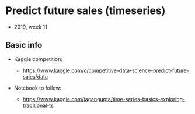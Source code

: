 # Predict future sales (timeseries)
- 2019, week 11

## Basic info
- Kaggle competition: 
    - https://www.kaggle.com/c/competitive-data-science-predict-future-sales/data 

- Notebook to follow: 
    -  https://www.kaggle.com/jagangupta/time-series-basics-exploring-traditional-ts

